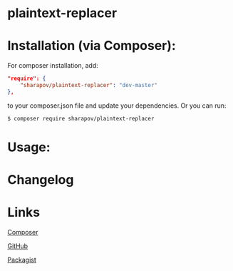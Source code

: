 # plaintext-replacer

Installation (via Composer):
============================

For composer installation, add:

```json
"require": {
    "sharapov/plaintext-replacer": "dev-master"
},
```

to your composer.json file and update your dependencies. Or you can run:

```sh
$ composer require sharapov/plaintext-replacer
```

Usage:
======

Changelog
=========


Links
=====

[Composer](https://getcomposer.org/)

[GitHub](https://github.com/sharapovweb/PlaintextReplacer)

[Packagist](https://packagist.org/packages/sharapov/PlaintextReplacer)
